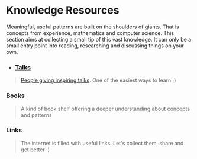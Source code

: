 # Knowledge Resources

Meaningful, useful patterns are built on the shoulders of giants. That is concepts from experience, mathematics and computer science. This section aims at collecting a small tip of this vast knowledge. It can only be a small entry point into reading, researching and discussing things on your own.

* ### [Talks](/book/conceptual-knowledge/talks.mde/talks.md)

> [People giving inspiring talks](/book/conceptual-knowledge/talks.mde/talks.md). One of the easiest ways to learn ;\)

### Books

> A kind of book shelf offering a deeper understanding about concepts and patterns

### Links

> The internet is filled with useful links. Let's collect them, share and get better :\)



